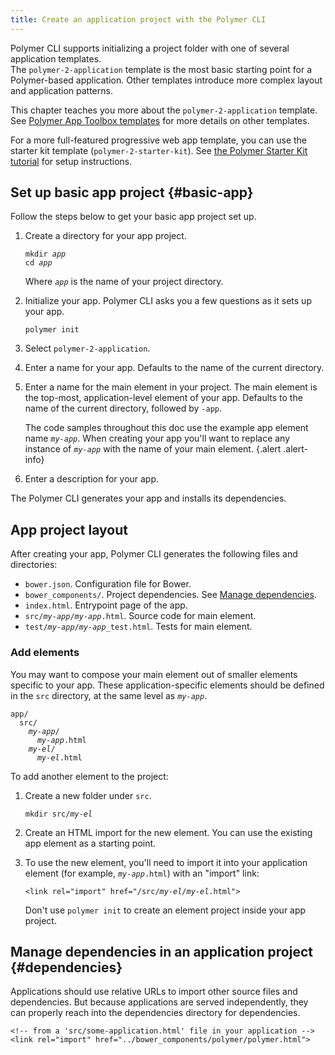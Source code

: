 ```yaml
---
title: Create an application project with the Polymer CLI
---
```


<!-- toc -->

Polymer CLI supports initializing a project folder with one of several application templates.  
The `polymer-2-application` template is the most basic starting point for a Polymer-based 
application. Other templates introduce more complex layout and application patterns.

This chapter teaches you more about the `polymer-2-application` template.  
See [Polymer App Toolbox templates]({{{polymer_version_dir}}}/docs/apps/templates) for more details on other templates.

For a more full-featured progressive web app template, you can use the starter kit template 
(`polymer-2-starter-kit`). See [the Polymer Starter Kit tutorial](/{{{polymer_version_dir}}}/docs/apps/set-up)
for setup instructions.

## Set up basic app project {#basic-app}

Follow the steps below to get your basic app project set up.

1.  Create a directory for your app project.

    <pre><code>mkdir <var>app</var>
    cd <var>app</var></code></pre>

    Where <code><var>app</var></code> is the name of your project directory.

1.  Initialize your app. Polymer CLI asks you a few questions
    as it sets up your app.

        polymer init

1.  Select `polymer-2-application`.

1.  Enter a name for your app. Defaults to the name of the current directory.

1.  Enter a name for the main element in your project. The main element is the
    top-most, application-level element of your app. Defaults to the name of
    the current directory, followed by `-app`.

    The code samples throughout this doc use the example app element name
    <code><var>my-app</var></code>. When creating your app you'll want to
    replace any instance of <code><var>my-app</var></code> with the name of
    your main element.
    {.alert .alert-info}

1.  Enter a description for your app.

The Polymer CLI generates your app and installs its dependencies.

## App project layout

After creating your app, Polymer CLI generates the following files and directories:

*   `bower.json`. Configuration file for Bower.
*   `bower_components/`. Project dependencies. See [Manage dependencies](#dependencies).
*   `index.html`. Entrypoint page of the app.
*   `src/`<code><var>my-app</var>/<var>my-app</var></code>`.html`.
    Source code for main element.
*   `test/`<code><var>my-app</var>/<var>my-app</var></code>`_test.html`. Tests 
    for main element.

### Add elements

You may want to compose your main element out of smaller elements specific to your app. These 
application-specific elements should be defined in the `src` directory, at the same level as 
<code><var>my-app</var></code>.

<pre><code>app/
  src/
    <var>my-app</var>/
      <var>my-app</var>.html
    <var>my-el</var>/
      <var>my-el</var>.html</code></pre>

To add another element to the project:

1. Create a new folder under `src`.
   
    <pre><code>mkdir src/<var>my-el</var></code></pre>
   
2. Create an HTML import for the new element. You can use the existing app element as a starting point.
   
3. To use the new element, you'll need to import it into your application element (for example, <code><var>my-app</var>.html</code>) with an "import" link:
   
    <pre><code>&lt;link rel="import" href="/src/<var>my-el</var>/<var>my-el</var>.html"&gt;</code></pre>
   
   Don't use `polymer init` to create an element project inside your app project.

## Manage dependencies in an application project {#dependencies}

Applications should use relative URLs to import other source files and dependencies. But because 
applications are served independently, they can properly reach into the dependencies directory for 
dependencies.

    <!-- from a 'src/some-application.html' file in your application -->
    <link rel="import" href="../bower_components/polymer/polymer.html">